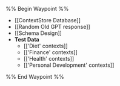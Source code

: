 %% Begin Waypoint %%
- [[ContextStore Database]]
- [[Random Old GPT response]]
- [[Schema Design]]
- **Test Data**
	- [['Diet' contexts]]
	- [['Finance' contexts]]
	- [['Health' contexts]]
	- [['Personal Development' contexts]]

%% End Waypoint %%
